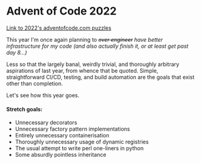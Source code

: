 # Advent of Code 2022

[Link to 2022's adventofcode.com puzzles](https://adventofcode.com/2022)

This year I'm once again planning to _~~over engineer~~ have better infrastructure for my code (and also actually finish it, or at least get past day 8...)_

Less so that the largely banal, weirdly trivial, and thoroughly arbitrary aspirations of last year, from whence that be quoted. Simple, straightforward CI/CD, testing, and build automation are the goals that exist other than completion. 

Let's see how this year goes. 


#### Stretch goals:
- Unnecessary decorators
- Unnecessary factory pattern implementations
- Entirely unnecessary containerisation
- Thoroughly unnecessary usage of dynamic registries
- The usual attempt to write perl one-liners in python
- Some absurdly pointless inheritance 